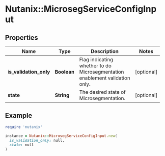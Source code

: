 # Nutanix::MicrosegServiceConfigInput

## Properties

| Name | Type | Description | Notes |
| ---- | ---- | ----------- | ----- |
| **is_validation_only** | **Boolean** | Flag indicating whether to do Microsegmentation enablement validation only.  | [optional] |
| **state** | **String** | The desired state of Microsegmentation. | [optional] |

## Example

```ruby
require 'nutanix'

instance = Nutanix::MicrosegServiceConfigInput.new(
  is_validation_only: null,
  state: null
)
```

